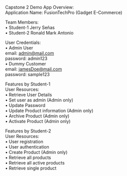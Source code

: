 Capstone 2 Demo App Overview: <br>
Application Name: FusionTechPro (Gadget E-Commerce) <br>

Team Members: <br>
• Student-1 Jerry Señas <br> 
• Student-2 Ronald Mark Antonio <br>

User Credentials: <br>
• Admin User <br> 
email: admin@mail.com <br>
password: admin123 <br>
• Dummy Customer <br>
email: jamesDoe@mail.com <br>
password: sample123 <br>

Features by Student-1 <br>
User Resources: <br> 
• Retrieve User Details <br>
• Set user as admin (Admin only) <br>
• Update Password <br>
• Update Product information (Admin only) <br>
• Archive Product (Admin only) <br>
• Activate Product (Admin only) <br>

Features by Student-2 <br>
User Resources: <br>
• User registration <br>
• User authentication <br>
• Create Product (Admin only) <br>
• Retrieve all products <br>
• Retrieve all active products <br>
• Retrieve single product <br>